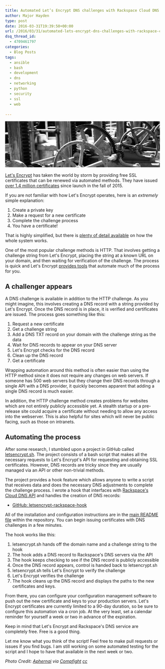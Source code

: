 ```yaml
---
title: Automated Let’s Encrypt DNS challenges with Rackspace Cloud DNS
author: Major Hayden
type: post
date: 2016-03-31T19:39:50+00:00
url: /2016/03/31/automated-lets-encrypt-dns-challenges-with-rackspace-cloud-dns/
dsq_thread_id:
  - 4709461797
categories:
  - Blog Posts
tags:
  - ansible
  - bash
  - development
  - dns
  - networking
  - python
  - security
  - ssl
  - web

---
```

![gears_photo]

[Let's Encrypt][1] has taken the world by storm by providing free SSL certificates that can be renewed via automated methods. They have issued [over 1.4 million certificates][2] since launch in the fall of 2015.

If you are not familiar with how Let's Encrypt operates, here is an _extremely_ simple explanation:

  1. Create a private key
  2. Make a request for a new certificate
  3. Complete the challenge process
  4. You have a certificate!

That is highly simplified, but there is [plenty of detail available][3] on how the whole system works.

One of the most popular challenge methods is HTTP. That involves getting a challenge string from Let's Encrypt, placing the string at a known URL on your domain, and then waiting for verification of the challenge. The process is quick and Let's Encrypt [provides tools][4] that automate much of the process for you.

## A challenger appears

A DNS challenge is available in addition to the HTTP challenge. As you might imagine, this involves creating a DNS record with a string provided by Let's Encrypt. Once the DNS record is in place, it is verified and certificates are issued. The process goes something like this:

  1. Request a new certificate
  2. Get a challenge string
  3. Add a DNS TXT record on your domain with the challenge string as the data
  4. Wait for DNS records to appear on your DNS server
  5. Let's Encrypt checks for the DNS record
  6. Clean up the DNS record
  7. Get a certificate

Wrapping automation around this method is often easier than using the HTTP method since it does not require any changes on web servers. If someone has 500 web servers but they change their DNS records through a single API with a DNS provider, it quickly becomes apparent that adding a single DNS record is much easier.

In addition, the HTTP challenge method creates problems for websites which are not entirely publicly accessible yet. A stealth startup or a pre-release site could acquire a certificate without needing to allow any access into the webserver. This is also helpful for sites which will never be public facing, such as those on intranets.

## Automating the process

After some research, I stumbled upon a project in GitHub called [letsencrypt.sh][5]. The project consists of a bash script that makes all the necessary requests to Let's Encrypt's API for requesting and obtaining SSL certificates. However, DNS records are tricky since they are usually managed via an API or other non-trivial methods.

The project provides a hook feature which allows anyone to write a script that receives data and does the necessary DNS adjustments to complete the challenge process. I wrote a hook that interfaces with [Rackspace's Cloud DNS API][6] and handles the creation of DNS records:

  * [GitHub: letsencrypt-rackspace-hook][7]

All of the installation and configuration instructions are in the [main README file][8] within the repository. You can begin issuing certificates with DNS challenges in a few minutes.

The hook works like this:

  1. letsencrypt.sh hands off the domain name and a challenge string to the hook
  2. The hook adds a DNS record to Rackspace's DNS servers via the API
  3. The hook keeps checking to see if the DNS record is publicly accessible
  4. Once the DNS record appears, control is handed back to letsencrypt.sh
  5. letsencrypt.sh tells Let's Encrypt to verify the challenge
  6. Let's Encrypt verifies the challenge
  7. The hook cleans up the DNS record and displays the paths to the new certificates and keys.

From there, you can configure your configuration management software to push out the new certificate and keys to your production servers. Let's Encrypt certificates are currently limited to a 90-day duration, so be sure to configure this automation via a cron job. At the very least, set a calendar reminder for yourself a week or two in advance of the expiration.

Keep in mind that Let's Encrypt and Rackspace's DNS service are completely free. Free is a good thing.

Let me know what you think of the script! Feel free to make pull requests or issues if you find bugs. I am still working on some automated testing for the script and I hope to have that available in the next week or two.

_Photo Credit: [Aphernai][9] via [Compfight][10] [cc][11]_

 [1]: https://letsencrypt.org/
 [2]: https://letsencrypt.org/stats/
 [3]: https://letsencrypt.org/how-it-works/
 [4]: https://letsencrypt.org/getting-started/
 [5]: https://github.com/lukas2511/letsencrypt.sh
 [6]: https://www.rackspace.com/en-us/cloud/dns
 [7]: https://github.com/major/letsencrypt-rackspace-hook
 [8]: https://github.com/major/letsencrypt-rackspace-hook/blob/master/README.rst
 [9]: https://www.flickr.com/photos/137399762@N06/25476786513/
 [10]: http://compfight.com
 [11]: https://creativecommons.org/licenses/by-nc-sa/2.0/
 [gears_photo]: /wp-content/uploads/2016/03/25476786513_393afd0d2f_b-e1459452983901.jpg
